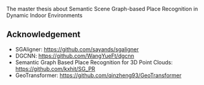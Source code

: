 The master thesis about Semantic Scene Graph-based Place Recognition in Dynamic Indoor Environments

## Acknowledgement
+ SGAligner: https://github.com/sayands/sgaligner
+ DGCNN: https://github.com/WangYueFt/dgcnn
+ Semantic Graph Based Place Recognition for 3D Point Clouds: https://github.com/kxhit/SG_PR
+ GeoTransformer: https://github.com/qinzheng93/GeoTransformer
